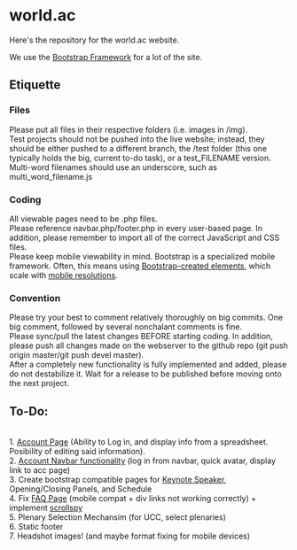 <h1>world.ac</h1>
Here's the repository for the world.ac website. </br>

We use the <a href = "http://getbootstrap.com">Bootstrap Framework</a> for a lot of the site.

<h2>Etiquette</h2>
<h3>Files</h3>
Please put all files in their respective folders (i.e. images in /img). 
</br>
Test projects should not be pushed into the live website; instead, they should be either pushed to a different branch, the /test folder (this one typically holds the big, current to-do task), or a test_FILENAME version.
</br>
Multi-word filenames should use an underscore, such as multi_word_filename.js

<h3>Coding</h3>
All viewable pages need to be .php files.
</br>
Please reference navbar.php/footer.php in every user-based page. In addition, please remember to import all of the correct JavaScript and CSS files.
</br>
Please keep mobile viewability in mind. Bootstrap is a specialized mobile framework. Often, this means using <a href = "http://getbootstrap.com/components/">Bootstrap-created elements</a>, which scale with <a href = "http://getbootstrap.com/css/#responsive-utilities">mobile resolutions</a>. 

<h3>Convention</h3>
Please try your best to comment relatively thoroughly on big commits. One big comment, followed by several nonchalant comments is fine.
</br>
Please sync/pull the latest changes BEFORE starting coding. In addition, please push all changes made on the webserver to the github repo (git push origin master/git push devel master).
</br>
After a completely new functionality is fully implemented and added, please do not destabilize it. Wait for a release to be published before moving onto the next project.

<h2>To-Do:</h2>
</br>
1. <a href = "http://world.ac/test">Account Page</a> (Ability to Log in, and display info from a spreadsheet. Posibility of editing said information). </br>
2. <a href = "http://world.ac/test">Account Navbar functionality</a> (log in from navbar, quick avatar, display link to acc page) </br>
3. Create bootstrap compatible pages for <a href = "http://world.ac/keynote.php">Keynote Speaker</a>, Opening/Closing Panels, and Schedule </br>
4. Fix <a href = "http://world.ac/faq">FAQ Page</a> (mobile compat + div links not working correctly) + implement <a href = "http://getbootstrap.com/javascript/#scrollspy">scrollspy</a> </br>
5. Plenary Selection Mechansim (for UCC, select plenaries) </br>
6. Static footer </br>
7. Headshot images! (and maybe format fixing for mobile devices) </br>
